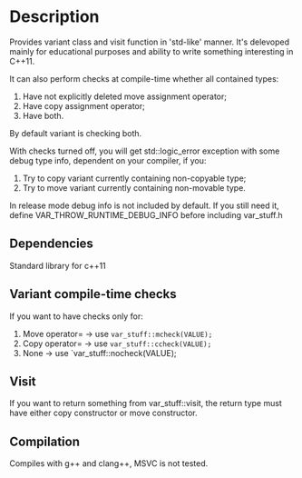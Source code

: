 # Description

Provides variant class and visit function in 'std-like' manner. 
It's delevoped mainly for educational purposes
and ability to write something interesting in C++11.

It can also perform checks at compile-time whether all contained types:
1. Have not explicitly deleted move assignment operator;
2. Have copy assignment operator;
3. Have both.

By default variant is checking both.

With checks turned off, you will get std::logic_error exception with some debug type info, dependent on your compiler, if you:
1. Try to copy variant currently containing non-copyable type;
2. Try to move variant currently containing non-movable type.

In release mode debug info is not included by default.
If you still need it, define VAR_THROW_RUNTIME_DEBUG_INFO
before including var_stuff.h

## Dependencies

Standard library for c++11

## Variant compile-time checks

If you want to have checks only for:
1. Move operator= -> use `var_stuff::mcheck(VALUE);`
2. Copy operator= -> use `var_stuff::ccheck(VALUE);`
3. None -> use `var_stuff::nocheck(VALUE);

## Visit

If you want to return something from var_stuff::visit, the return type must have either copy constructor or move constructor.

## Compilation

Compiles with g++ and clang++, MSVC is not tested.
